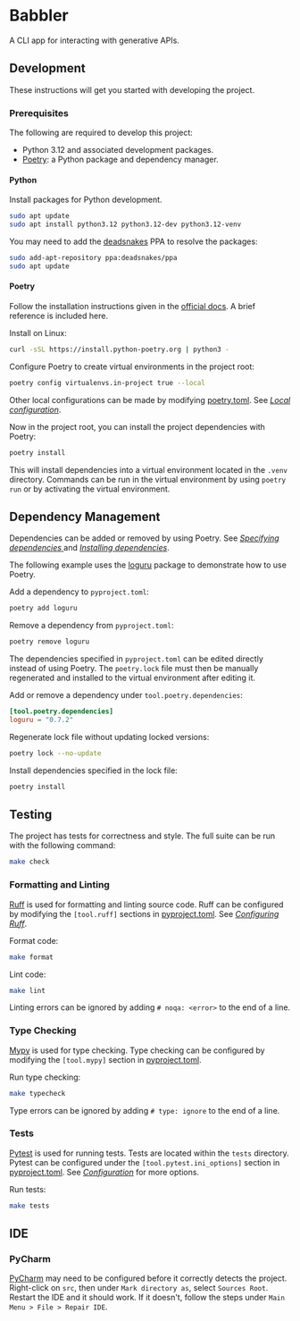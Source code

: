 Babbler
=======

A CLI app for interacting with generative APIs.

Development
-----------

These instructions will get you started with developing the project.

### Prerequisites

The following are required to develop this project:

- Python 3.12 and associated development packages.
- [Poetry](https://python-poetry.org): a Python package and dependency manager.

#### Python

Install packages for Python development.

```bash
sudo apt update
sudo apt install python3.12 python3.12-dev python3.12-venv
```

You may need to add the [deadsnakes](https://launchpad.net/~deadsnakes/+archive/ubuntu/ppa) PPA to resolve the packages:

```bash
sudo add-apt-repository ppa:deadsnakes/ppa
sudo apt update
```

#### Poetry

Follow the installation instructions given in the [official docs](https://python-poetry.org/docs/). A brief reference is included here.

Install on Linux:

```bash
curl -sSL https://install.python-poetry.org | python3 -
```

Configure Poetry to create virtual environments in the project root:

```bash
poetry config virtualenvs.in-project true --local
```

Other local configurations can be made by modifying [poetry.toml](poetry.toml). See [_Local configuration_](poetry.toml).

Now in the project root, you can install the project dependencies with Poetry:

```bash
poetry install
```

This will install dependencies into a virtual environment located in the `.venv` directory. Commands can be run in the virtual environment by using `poetry run` or by activating the virtual environment.

Dependency Management
---------------------

Dependencies can be added or removed by using Poetry. See [_Specifying dependencies_
](https://python-poetry.org/docs/basic-usage/#specifying-dependencies) and [_Installing dependencies_](https://python-poetry.org/docs/basic-usage/#installing-dependencies).

The following example uses the [loguru](https://github.com/Delgan/loguru) package to demonstrate how to use Poetry.

Add a dependency to `pyproject.toml`:

```bash
poetry add loguru
```

Remove a dependency from `pyproject.toml`:

```bash
poetry remove loguru
```

The dependencies specified in `pyproject.toml` can be edited directly instead of using Poetry. The `poetry.lock` file must then be manually regenerated and installed to the virtual environment after editing it.

Add or remove a dependency under `tool.poetry.dependencies`:

```toml
[tool.poetry.dependencies]
loguru = "0.7.2"
```

Regenerate lock file without updating locked versions:

```bash
poetry lock --no-update
```

Install dependencies specified in the lock file:

```bash
poetry install
```

Testing
-------

The project has tests for correctness and style. The full suite can be run with the following command:

```bash
make check
```

### Formatting and Linting

[Ruff](https://docs.astral.sh/ruff/) is used for formatting and linting source code. Ruff can be configured by modifying the `[tool.ruff]` sections in [pyproject.toml](pyproject.toml). See [_Configuring Ruff_](https://docs.astral.sh/ruff/configuration/).

Format code:

```bash
make format
```

Lint code:

```bash
make lint
```

Linting errors can be ignored by adding `# noqa: <error>` to the end of a line.

### Type Checking

[Mypy](https://mypy-lang.org/) is used for type checking. Type checking can be configured by modifying the `[tool.mypy]` section in [pyproject.toml](pyproject.toml).

Run type checking:

```bash
make typecheck
```

Type errors can be ignored by adding `# type: ignore` to the end of a line.

### Tests

[Pytest](https://pytest.org/) is used for running tests. Tests are located within the `tests` directory. Pytest can be configured under the `[tool.pytest.ini_options]` section in [pyproject.toml](pyproject.toml). See [_Configuration_](https://docs.pytest.org/en/stable/reference/customize.html) for more options.

Run tests:

```bash
make tests
```

IDE
---

### PyCharm

[PyCharm](https://www.jetbrains.com/pycharm/) may need to be configured before it correctly detects the project. Right-click on `src`, then under `Mark directory as`, select `Sources Root`. Restart the IDE and it should work. If it doesn't, follow the steps under `Main Menu > File > Repair IDE`.
